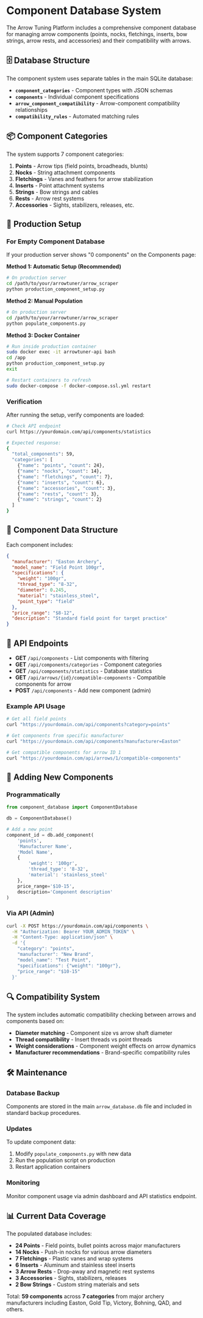# Component Database System

The Arrow Tuning Platform includes a comprehensive component database for managing arrow components (points, nocks, fletchings, inserts, bow strings, arrow rests, and accessories) and their compatibility with arrows.

## 🗄️ Database Structure

The component system uses separate tables in the main SQLite database:

- **`component_categories`** - Component types with JSON schemas
- **`components`** - Individual component specifications  
- **`arrow_component_compatibility`** - Arrow-component compatibility relationships
- **`compatibility_rules`** - Automated matching rules

## 📦 Component Categories

The system supports 7 component categories:

1. **Points** - Arrow tips (field points, broadheads, blunts)
2. **Nocks** - String attachment components
3. **Fletchings** - Vanes and feathers for arrow stabilization
4. **Inserts** - Point attachment systems
5. **Strings** - Bow strings and cables
6. **Rests** - Arrow rest systems
7. **Accessories** - Sights, stabilizers, releases, etc.

## 🚀 Production Setup

### For Empty Component Database

If your production server shows "0 components" on the Components page:

**Method 1: Automatic Setup (Recommended)**
```bash
# On production server
cd /path/to/your/arrowtuner/arrow_scraper
python production_component_setup.py
```

**Method 2: Manual Population**
```bash
# On production server
cd /path/to/your/arrowtuner/arrow_scraper
python populate_components.py
```

**Method 3: Docker Container**
```bash
# Run inside production container
sudo docker exec -it arrowtuner-api bash
cd /app
python production_component_setup.py
exit

# Restart containers to refresh
sudo docker-compose -f docker-compose.ssl.yml restart
```

### Verification

After running the setup, verify components are loaded:

```bash
# Check API endpoint
curl https://yourdomain.com/api/components/statistics

# Expected response:
{
  "total_components": 59,
  "categories": [
    {"name": "points", "count": 24},
    {"name": "nocks", "count": 14},
    {"name": "fletchings", "count": 7},
    {"name": "inserts", "count": 6},
    {"name": "accessories", "count": 3},
    {"name": "rests", "count": 3},
    {"name": "strings", "count": 2}
  ]
}
```

## 🔧 Component Data Structure

Each component includes:

```json
{
  "manufacturer": "Easton Archery",
  "model_name": "Field Point 100gr",
  "specifications": {
    "weight": "100gr",
    "thread_type": "8-32",
    "diameter": 0.245,
    "material": "stainless_steel",
    "point_type": "field"
  },
  "price_range": "$8-12",
  "description": "Standard field point for target practice"
}
```

## 🏹 API Endpoints

- **GET** `/api/components` - List components with filtering
- **GET** `/api/components/categories` - Component categories
- **GET** `/api/components/statistics` - Database statistics
- **GET** `/api/arrows/{id}/compatible-components` - Compatible components for arrow
- **POST** `/api/components` - Add new component (admin)

### Example API Usage

```bash
# Get all field points
curl "https://yourdomain.com/api/components?category=points"

# Get components from specific manufacturer
curl "https://yourdomain.com/api/components?manufacturer=Easton"

# Get compatible components for arrow ID 1
curl "https://yourdomain.com/api/arrows/1/compatible-components"
```

## 🔄 Adding New Components

### Programmatically

```python
from component_database import ComponentDatabase

db = ComponentDatabase()

# Add a new point
component_id = db.add_component(
    'points',
    'Manufacturer Name',
    'Model Name',
    {
        'weight': '100gr',
        'thread_type': '8-32',
        'material': 'stainless_steel'
    },
    price_range='$10-15',
    description='Component description'
)
```

### Via API (Admin)

```bash
curl -X POST https://yourdomain.com/api/components \
  -H "Authorization: Bearer YOUR_ADMIN_TOKEN" \
  -H "Content-Type: application/json" \
  -d '{
    "category": "points",
    "manufacturer": "New Brand",
    "model_name": "Test Point",
    "specifications": {"weight": "100gr"},
    "price_range": "$10-15"
  }'
```

## 🔍 Compatibility System

The system includes automatic compatibility checking between arrows and components based on:

- **Diameter matching** - Component size vs arrow shaft diameter
- **Thread compatibility** - Insert threads vs point threads  
- **Weight considerations** - Component weight effects on arrow dynamics
- **Manufacturer recommendations** - Brand-specific compatibility rules

## 🛠️ Maintenance

### Database Backup

Components are stored in the main `arrow_database.db` file and included in standard backup procedures.

### Updates

To update component data:

1. Modify `populate_components.py` with new data
2. Run the population script on production
3. Restart application containers

### Monitoring

Monitor component usage via admin dashboard and API statistics endpoint.

## 📊 Current Data Coverage

The populated database includes:

- **24 Points** - Field points, bullet points across major manufacturers
- **14 Nocks** - Push-in nocks for various arrow diameters
- **7 Fletchings** - Plastic vanes and wrap systems
- **6 Inserts** - Aluminum and stainless steel inserts
- **3 Arrow Rests** - Drop-away and magnetic rest systems
- **3 Accessories** - Sights, stabilizers, releases
- **2 Bow Strings** - Custom string materials and sets

Total: **59 components** across **7 categories** from major archery manufacturers including Easton, Gold Tip, Victory, Bohning, QAD, and others.